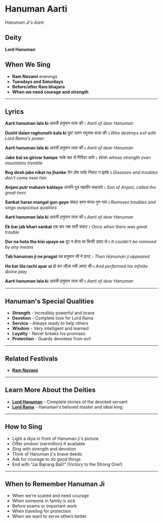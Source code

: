 # Hanuman Aarti
*Hanuman Ji's Aarti*

## Deity
**Lord Hanuman**

## When We Sing
- **Ram Navami** evenings
- **Tuesdays and Saturdays**
- **Before/after Ram bhajans**
- **When we need courage and strength**

---

## Lyrics

**Aarti hanuman lala ki**
आरती हनुमान लला की।
*Aarti of dear Hanuman*

**Dusht dalan raghunath kala ki**
दुष्ट दलन रघुनाथ कला की॥
*Who destroys evil with Lord Rama's power*

**Aarti hanuman lala ki**
आरती हनुमान लला की॥
*Aarti of dear Hanuman*

**Jake bal se girivar kampe**
जाके बल से गिरिवर कांपे।
*With whose strength even mountains tremble*

**Rog dosh jake nikat na jhanke**
रोग दोष जाके निकट न झांके॥
*Diseases and troubles don't come near him*

**Anjani putr mahavir kahlaye**
अंजनि पुत्र महावीर कहलावे।
*Son of Anjani, called the great hero*

**Sankat haran mangal gun gaye**
संकट हरण मंगल गुण गावे॥
*Removes troubles and sings auspicious qualities*

**Aarti hanuman lala ki**
आरती हनुमान लला की॥
*Aarti of dear Hanuman*

**Ek bar jab bhari sankat**
एक बार जब भारी संकट।
*Once when there was great trouble*

**Dur na hota tha kisi upaye se**
दूर न होता था किसी उपाए से॥
*It couldn't be removed by any means*

**Tab hanuman ji ne pragat**
तब हनुमान जी ने प्रगट।
*Then Hanuman ji appeared*

**Ho kar lila rachi apar si**
हो कर लीला रची अपार सी॥
*And performed his infinite divine play*

**Aarti hanuman lala ki**
आरती हनुमान लला की॥
*Aarti of dear Hanuman*

---

## Hanuman's Special Qualities
- **Strength** - Incredibly powerful and brave
- **Devotion** - Complete love for Lord Rama
- **Service** - Always ready to help others
- **Wisdom** - Very intelligent and learned
- **Loyalty** - Never breaks his promises
- **Protection** - Guards devotees from evil

---

## Related Festivals

- **[Ram Navami](../section1-festivals/06-ram-navami.md)**

---

## Learn More About the Deities

- **[Lord Hanuman](../section3-deities/05-lord-hanuman.md)** - Complete stories of the devoted servant
- **[Lord Rama](../section3-deities/02-lord-rama.md)** - Hanuman's beloved master and ideal king

---

## How to Sing
- Light a diya in front of Hanuman ji's picture
- Offer sindoor (vermillion) if available
- Sing with strength and devotion
- Think of Hanuman ji's brave deeds
- Ask for courage to do good things
- End with "Jai Bajrang Bali!" (Victory to the Strong One!)

---

## When to Remember Hanuman Ji
- When we're scared and need courage
- When someone in family is sick
- Before exams or important work
- When traveling for protection
- When we want to serve others better


